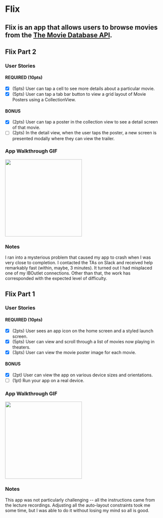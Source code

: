 # Flix

Flix is an app that allows users to browse movies from the [The Movie Database API](http://docs.themoviedb.apiary.io/#).
---

## Flix Part 2

### User Stories

#### REQUIRED (10pts)
- [x] (5pts) User can tap a cell to see more details about a particular movie.
- [x] (5pts) User can tap a tab bar button to view a grid layout of Movie Posters using a CollectionView.

#### BONUS
- [x] (2pts) User can tap a poster in the collection view to see a detail screen of that movie.
- [ ] (2pts) In the detail view, when the user taps the poster, a new screen is presented modally where they can view the trailer.

### App Walkthrough GIF

<img src="http://g.recordit.co/tUDCjTWTmn.gif" width=250><br>

### Notes
I ran into a mysterious problem that caused my app to crash when I was very close to completion. I contacted the TAs on Slack and received help remarkably fast (within, maybe, 3 minutes). It turned out I had misplaced one of my IBOutlet connections. Other than that, the work has corresponded with the expected level of difficulty.

## Flix Part 1

### User Stories

#### REQUIRED (10pts)
- [x] (2pts) User sees an app icon on the home screen and a styled launch screen.
- [x] (5pts) User can view and scroll through a list of movies now playing in theaters.
- [x] (3pts) User can view the movie poster image for each movie.

#### BONUS
- [x] (2pt) User can view the app on various device sizes and orientations.
- [ ] (1pt) Run your app on a real device.

### App Walkthrough GIF

<img src="http://g.recordit.co/4gjeVpkQSZ.gif" width=250><br>

### Notes
This app was not particularly challenging -- all the instructions came from the lecture recordings. Adjusting all the auto-layout constraints took me some time, but I was able to do it without losing my mind so all is good.
